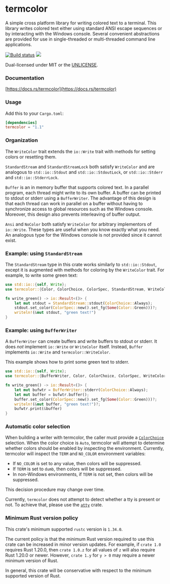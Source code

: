 termcolor
=========
A simple cross platform library for writing colored text to a terminal. This
library writes colored text either using standard ANSI escape sequences or
by interacting with the Windows console. Several convenient abstractions
are provided for use in single-threaded or multi-threaded command line
applications.

[![Build status](https://github.com/BurntSushi/termcolor/workflows/ci/badge.svg)](https://github.com/BurntSushi/termcolor/actions)
[![](https://img.shields.io/crates/v/termcolor.svg)](https://crates.io/crates/termcolor)

Dual-licensed under MIT or the [UNLICENSE](http://unlicense.org).

### Documentation

[https://docs.rs/termcolor](https://docs.rs/termcolor)

### Usage

Add this to your `Cargo.toml`:

```toml
[dependencies]
termcolor = "1.1"
```

### Organization

The `WriteColor` trait extends the `io::Write` trait with methods for setting
colors or resetting them.

`StandardStream` and `StandardStreamLock` both satisfy `WriteColor` and are
analogous to `std::io::Stdout` and `std::io::StdoutLock`, or `std::io::Stderr`
and `std::io::StderrLock`.

`Buffer` is an in memory buffer that supports colored text. In a parallel
program, each thread might write to its own buffer. A buffer can be printed to
stdout or stderr using a `BufferWriter`. The advantage of this design is that
each thread can work in parallel on a buffer without having to synchronize
access to global resources such as the Windows console. Moreover, this design
also prevents interleaving of buffer output.

`Ansi` and `NoColor` both satisfy `WriteColor` for arbitrary implementors of
`io::Write`. These types are useful when you know exactly what you need. An
analogous type for the Windows console is not provided since it cannot exist.

### Example: using `StandardStream`

The `StandardStream` type in this crate works similarly to `std::io::Stdout`,
except it is augmented with methods for coloring by the `WriteColor` trait.
For example, to write some green text:

```rust
use std::io::{self, Write};
use termcolor::{Color, ColorChoice, ColorSpec, StandardStream, WriteColor};

fn write_green() -> io::Result<()> {
    let mut stdout = StandardStream::stdout(ColorChoice::Always);
    stdout.set_color(ColorSpec::new().set_fg(Some(Color::Green)))?;
    writeln!(&mut stdout, "green text!")
}
```

### Example: using `BufferWriter`

A `BufferWriter` can create buffers and write buffers to stdout or stderr. It
does *not* implement `io::Write` or `WriteColor` itself. Instead, `Buffer`
implements `io::Write` and `termcolor::WriteColor`.

This example shows how to print some green text to stderr.

```rust
use std::io::{self, Write};
use termcolor::{BufferWriter, Color, ColorChoice, ColorSpec, WriteColor};

fn write_green() -> io::Result<()> {
    let mut bufwtr = BufferWriter::stderr(ColorChoice::Always);
    let mut buffer = bufwtr.buffer();
    buffer.set_color(ColorSpec::new().set_fg(Some(Color::Green)))?;
    writeln!(&mut buffer, "green text!")?;
    bufwtr.print(&buffer)
}
```

### Automatic color selection

When building a writer with termcolor, the caller must provide a
[`ColorChoice`](https://docs.rs/termcolor/1.0.5/termcolor/enum.ColorChoice.html)
selection. When the color choice is `Auto`, termcolor will attempt to determine
whether colors should be enabled by inspecting the environment. Currently,
termcolor will inspect the `TERM` and `NO_COLOR` environment variables:

* If `NO_COLOR` is set to any value, then colors will be suppressed.
* If `TERM` is set to `dumb`, then colors will be suppressed.
* In non-Windows environments, if `TERM` is not set, then colors will be
  suppressed.

This decision procedure may change over time.

Currently, `termcolor` does not attempt to detect whether a tty is present or
not. To achieve that, please use the [`atty`](https://crates.io/crates/atty)
crate.

### Minimum Rust version policy

This crate's minimum supported `rustc` version is `1.34.0`.

The current policy is that the minimum Rust version required to use this crate
can be increased in minor version updates. For example, if `crate 1.0` requires
Rust 1.20.0, then `crate 1.0.z` for all values of `z` will also require Rust
1.20.0 or newer. However, `crate 1.y` for `y > 0` may require a newer minimum
version of Rust.

In general, this crate will be conservative with respect to the minimum
supported version of Rust.
